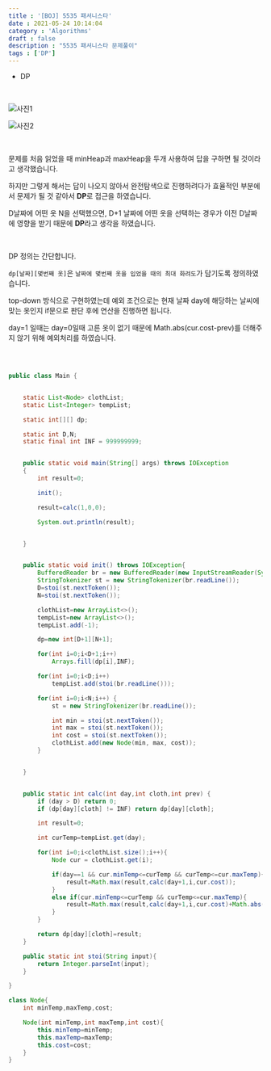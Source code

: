 ```yaml
---
title : '[BOJ] 5535 패셔니스타'
date : 2021-05-24 10:14:04
category : 'Algorithms'
draft : false
description : "5535 패셔니스타 문제풀이"
tags : ['DP']
---
```


* DP

<br/>

![사진1](https://user-images.githubusercontent.com/57346393/119622904-990fca80-be42-11eb-94e0-be3529245555.png)

![사진2](https://user-images.githubusercontent.com/57346393/119622926-a0cf6f00-be42-11eb-9f60-579407b8c678.png)

<br/>

문제를 처음 읽었을 때 minHeap과 maxHeap을 두개 사용하여 답을 구하면 될 것이라고 생각했습니다.

하지만 그렇게 해서는 답이 나오지 않아서 완전탐색으로 진행하려다가 효율적인 부분에서 문제가 될 것 같아서 **DP**로 접근을 하였습니다.

D날짜에 어떤 옷 N을 선택했으면, D+1 날짜에 어떤 옷을 선택하는 경우가 이전 D날짜에 영향을 받기 때문에 **DP**라고 생각을 하였습니다.

<br/>

DP 정의는 간단합니다.

`dp[날짜][몇번째 옷]`은 `날짜에 몇번째 옷을 입었을 때의 최대 화려도`가 담기도록 정의하였습니다.

top-down 방식으로 구현하였는데 예외 조건으로는 현재 날짜 day에 해당하는 날씨에 맞는 옷인지 if문으로 판단 후에 연산을 진행하면 됩니다.

day=1 일때는 day=0일때 고른 옷이 없기 때문에 Math.abs(cur.cost-prev)를 더해주지 않기 위해 예외처리를 하였습니다.


<br/>

```java

public class Main {


    static List<Node> clothList;
    static List<Integer> tempList;

    static int[][] dp;

    static int D,N;
    static final int INF = 999999999;


    public static void main(String[] args) throws IOException
    {
        int result=0;

        init();

        result=calc(1,0,0);

        System.out.println(result);


    }


    public static void init() throws IOException{
        BufferedReader br = new BufferedReader(new InputStreamReader(System.in));
        StringTokenizer st = new StringTokenizer(br.readLine());
        D=stoi(st.nextToken());
        N=stoi(st.nextToken());

        clothList=new ArrayList<>();
        tempList=new ArrayList<>();
        tempList.add(-1);

        dp=new int[D+1][N+1];

        for(int i=0;i<D+1;i++)
            Arrays.fill(dp[i],INF);

        for(int i=0;i<D;i++)
            tempList.add(stoi(br.readLine()));

        for(int i=0;i<N;i++) {
            st = new StringTokenizer(br.readLine());

            int min = stoi(st.nextToken());
            int max = stoi(st.nextToken());
            int cost = stoi(st.nextToken());
            clothList.add(new Node(min, max, cost));
        }


    }


    public static int calc(int day,int cloth,int prev) {
        if (day > D) return 0;
        if (dp[day][cloth] != INF) return dp[day][cloth];

        int result=0;

        int curTemp=tempList.get(day);

        for(int i=0;i<clothList.size();i++){
            Node cur = clothList.get(i);

            if(day==1 && cur.minTemp<=curTemp && curTemp<=cur.maxTemp){
                result=Math.max(result,calc(day+1,i,cur.cost));
            }
            else if(cur.minTemp<=curTemp && curTemp<=cur.maxTemp){
                result=Math.max(result,calc(day+1,i,cur.cost)+Math.abs(cur.cost-prev));
            }
        }

        return dp[day][cloth]=result;
    }

    public static int stoi(String input){
        return Integer.parseInt(input);
    }

}

class Node{
    int minTemp,maxTemp,cost;

    Node(int minTemp,int maxTemp,int cost){
        this.minTemp=minTemp;
        this.maxTemp=maxTemp;
        this.cost=cost;
    }
}


```